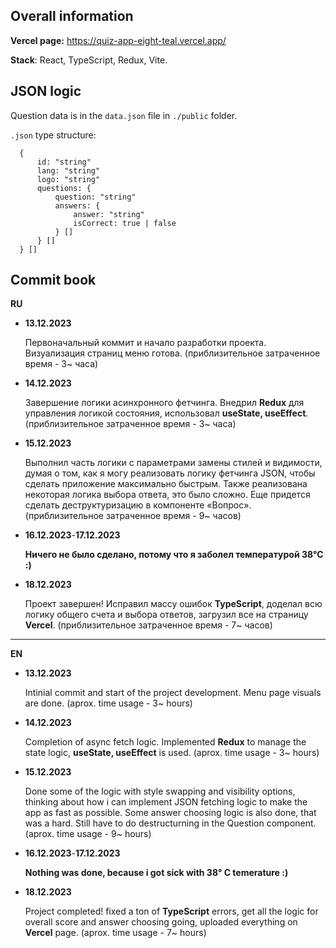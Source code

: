 ## Overall information

**Vercel page:** https://quiz-app-eight-teal.vercel.app/

**Stack**: React, TypeScript, Redux, Vite.

## JSON logic

Question data is in the `data.json` file in `./public` folder.

`.json` type structure:

```
  {
      id: "string"
      lang: "string"
      logo: "string"
      questions: {
          question: "string"
          answers: {
              answer: "string"
              isCorrect: true | false
          } []
      } []
  } []
```

## Commit book

**RU**

- **13.12.2023**

  Первоначальный коммит и начало разработки проекта. Визуализация страниц меню готова. (приблизительное затраченное время - 3~ часа)

- **14.12.2023**

  Завершение логики асинхронного фетчинга. Внедрил **Redux** для управления логикой состояния, использовал **useState, useEffect**. (приблизительное затраченное время - 3~ часа)

- **15.12.2023**

  Выполнил часть логики с параметрами замены стилей и видимости, думая о том, как я могу реализовать логику фетчинга JSON, чтобы сделать приложение максимально быстрым. Также реализована некоторая логика выбора ответа, это было сложно. Еще придется сделать деструктуризацию в компоненте «Вопрос». (приблизительное затраченное время - 9~ часов)

- **16.12.2023**-**17.12.2023**

  **Ничего не было сделано, потому что я заболел температурой 38°С :)**

- **18.12.2023**

  Проект завершен! Исправил массу ошибок **TypeScript**, доделал всю логику общего счета и выбора ответов, загрузил все на страницу **Vercel**. (приблизительное затраченное время - 7~ часов)

---

**EN**

- **13.12.2023**

  Intinial commit and start of the project development. Menu page visuals are done. (aprox. time usage - 3~ hours)

- **14.12.2023**

  Completion of async fetch logic. Implemented **Redux** to manage the state logic, **useState, useEffect** is used. (aprox. time usage - 3~ hours)

- **15.12.2023**

  Done some of the logic with style swapping and visibility options, thinking about how i can implement JSON fetching logic to make the app as fast as possible. Some answer choosing logic is also done, that was a hard. Still have to do destructurning in the Question component. (aprox. time usage - 9~ hours)

- **16.12.2023**-**17.12.2023**

  **Nothing was done, because i got sick with 38° C temerature :)**

- **18.12.2023**

  Project completed! fixed a ton of **TypeScript** errors, get all the logic for overall score and answer choosing going, uploaded everything on **Vercel** page. (aprox. time usage - 7~ hours)
